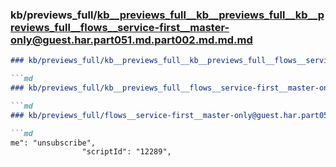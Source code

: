 ### kb/previews_full/kb__previews_full__kb__previews_full__kb__previews_full__flows__service-first__master-only@guest.har.part051.md.part002.md.md.md

```md
### kb/previews_full/kb__previews_full__kb__previews_full__flows__service-first__master-only@guest.har.part051.md.part002.md.md

```md
### kb/previews_full/kb__previews_full__flows__service-first__master-only@guest.har.part051.md.part002.md

```md
### kb/previews_full/flows__service-first__master-only@guest.har.part051.md (part 002)

```md
me": "unsubscribe",
                "scriptId": "12289",
         
```

```

```

```

```
